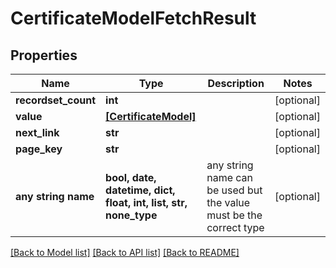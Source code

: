 # CertificateModelFetchResult


## Properties
Name | Type | Description | Notes
------------ | ------------- | ------------- | -------------
**recordset_count** | **int** |  | [optional] 
**value** | [**[CertificateModel]**](CertificateModel.md) |  | [optional] 
**next_link** | **str** |  | [optional] 
**page_key** | **str** |  | [optional] 
**any string name** | **bool, date, datetime, dict, float, int, list, str, none_type** | any string name can be used but the value must be the correct type | [optional]

[[Back to Model list]](../README.md#documentation-for-models) [[Back to API list]](../README.md#documentation-for-api-endpoints) [[Back to README]](../README.md)


